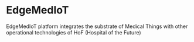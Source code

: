 # EdgeMedIoT
EdgeMedIoT platform integrates the substrate of Medical Things with other operational technologies of HoF (Hospital of the Future)
